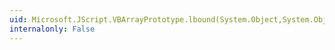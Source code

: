 ```yaml
---
uid: Microsoft.JScript.VBArrayPrototype.lbound(System.Object,System.Object)
internalonly: False
---
```

